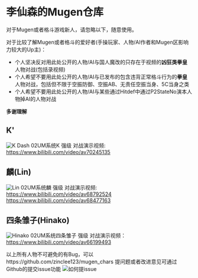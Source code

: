 # 李仙森的Mugen仓库

对于Mugen或者格斗游戏新人，请忽略以下，随意使用。

对于比较了解Mugen或者格斗的爱好者(手操玩家、人物/AI作者和Mugen区影响力较大的Up主)：
* 个人坚决反对用此处公开的人物/AI与国人魔改的只存在于视频的**凶狂类拳皇**人物对战(包括录视频)
* 个人希望不要用此处公开的人物/AI与已发布的包含违背正常格斗行为的**拳皇**人物对战，包括但不限于空振防御、空振AB、无责任空振当身、5C当身之类
* 个人希望不要用此处公开的人物/AI与某些通过Hitdef中通过P2StateNo演本人物掉AI的人物对战

**多谢理解**

## K'
![K Dash](https://github.com/zinclee123/mugen_chars/blob/master/Resources/KDash.gif)
02UM系统K 强级
对战演示视频:
https://www.bilibili.com/video/av70245135

## 麟(Lin)
![Lin](https://github.com/zinclee123/mugen_chars/blob/master/Resources/Lin.gif)
02UM系统麟 强级
对战演示视频:
https://www.bilibili.com/video/av68792524
https://www.bilibili.com/video/av68477163

## 四条雏子(Hinako)
![Hinako](https://github.com/zinclee123/mugen_chars/blob/master/Resources/Hinako.gif)
02UM系统四条雏子 强级
对战演示视频：
https://www.bilibili.com/video/av66199493


以上所有人物不可避免的有Bug，可以https://github.com/zinclee123/mugen_chars 提问题或者改进意见可通过Github的提交issue功能
![如何提issue](https://github.com/zinclee123/mugen_chars/blob/master/Resources/issue.png)
